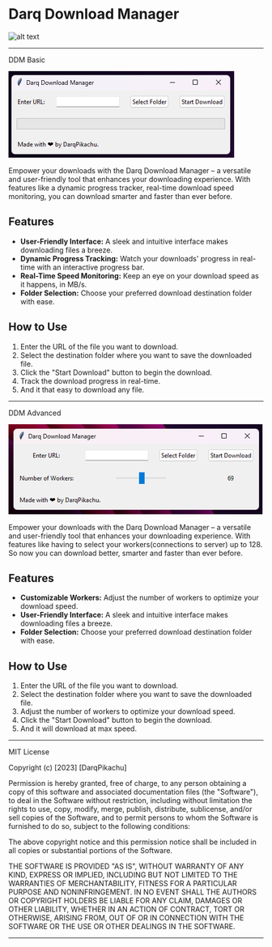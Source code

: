 # Darq Download Manager

![alt text](https://raw.githubusercontent.com/darqpikachu/Darq-Download-Manager/main/DDM.ico?raw=true)

--------------------------------------------------------------------------------------------------

DDM Basic

![alt text](https://raw.githubusercontent.com/darqpikachu/Darq-Download-Manager/main/basic-ui.png?raw=true)

Empower your downloads with the Darq Download Manager – a versatile and user-friendly tool that enhances your downloading experience. With features like a dynamic progress tracker, real-time download speed monitoring, you can download smarter and faster than ever before.


## Features

- **User-Friendly Interface:** A sleek and intuitive interface makes downloading files a breeze.
- **Dynamic Progress Tracking:** Watch your downloads' progress in real-time with an interactive progress bar.
- **Real-Time Speed Monitoring:** Keep an eye on your download speed as it happens, in MB/s.
- **Folder Selection:** Choose your preferred download destination folder with ease.


## How to Use

1. Enter the URL of the file you want to download.
2. Select the destination folder where you want to save the downloaded file.
3. Click the "Start Download" button to begin the download.
4. Track the download progress in real-time.
5. And it that easy to download any file.


--------------------------------------------------------------------------------------------------

DDM Advanced

![alt text](https://raw.githubusercontent.com/darqpikachu/Darq-Download-Manager/main/advanced-ui.png?raw=true)

Empower your downloads with the Darq Download Manager – a versatile and user-friendly tool that enhances your downloading experience. With features like having to select your workers(connections to server) up to 128. So now you can download better, smarter and faster than ever before.


## Features

- **Customizable Workers:** Adjust the number of workers to optimize your download speed.
- **User-Friendly Interface:** A sleek and intuitive interface makes downloading files a breeze.
- **Folder Selection:** Choose your preferred download destination folder with ease.


## How to Use

1. Enter the URL of the file you want to download.
2. Select the destination folder where you want to save the downloaded file.
3. Adjust the number of workers to optimize your download speed.
4. Click the "Start Download" button to begin the download.
5. And it will download at max speed.


--------------------------------------------------------------------------------------------------
MIT License

Copyright (c) [2023] [DarqPikachu]

Permission is hereby granted, free of charge, to any person obtaining a copy
of this software and associated documentation files (the "Software"), to deal
in the Software without restriction, including without limitation the rights
to use, copy, modify, merge, publish, distribute, sublicense, and/or sell
copies of the Software, and to permit persons to whom the Software is
furnished to do so, subject to the following conditions:

The above copyright notice and this permission notice shall be included in all
copies or substantial portions of the Software.

THE SOFTWARE IS PROVIDED "AS IS", WITHOUT WARRANTY OF ANY KIND, EXPRESS OR
IMPLIED, INCLUDING BUT NOT LIMITED TO THE WARRANTIES OF MERCHANTABILITY,
FITNESS FOR A PARTICULAR PURPOSE AND NONINFRINGEMENT. IN NO EVENT SHALL THE
AUTHORS OR COPYRIGHT HOLDERS BE LIABLE FOR ANY CLAIM, DAMAGES OR OTHER
LIABILITY, WHETHER IN AN ACTION OF CONTRACT, TORT OR OTHERWISE, ARISING FROM,
OUT OF OR IN CONNECTION WITH THE SOFTWARE OR THE USE OR OTHER DEALINGS IN THE
SOFTWARE.


--------------------------------------------------------------------------------------------------
